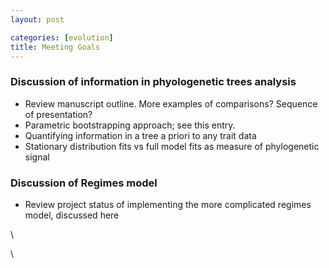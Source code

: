 ```yaml
---
layout: post

categories: [evolution]
title: Meeting Goals
---
```







 








### Discussion of information in phyologenetic trees analysis

-   Review manuscript outline. More examples of comparisons? Sequence of
    presentation?
-   Parametric bootstrapping approach; see this entry.
-   Quantifying information in a tree a priori to any trait data
-   Stationary distribution fits vs full model fits as measure of
    phylogenetic signal

### Discussion of Regimes model

-   Review project status of implementing the more complicated regimes
    model, discussed here

\

\

